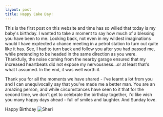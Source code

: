 ```yaml
---
layout: post
title: Happy Cake Day!
---
```


This is the first post on this website and time has so willed that today is my baby's birthday. I wanted to take a moment to say how much of a blessing you have been to me. Looking back, not even in my wildest imaginations would I have exptected a chance meeting in a petrol station to turn out quite like it has. See, I had to turn back and follow you after you had passed me, while pretending to be headed in the same direction as you were. Thankfully, the noise coming from the nearby garage ensured that my increased heartbeats did not expose my nervousness...or at least that's what I assumed. In the end, it was well worth it.

Thank you for all the moments we have shared - I've learnt a lot from you and I can unequivocally say that you've made me a better man. You are an amazing person, and while circumstances have seen to it that for the second time, we don't get to celebrate the birthday together, I'd like wish you many happy days ahead - full of smiles and laughter. And Sunday love.

Happy Birthday ![Sheri]({{site.baseurl}}/images/sheri.png)
